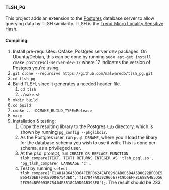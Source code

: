 #### TLSH_PG
This project adds an extension to the [Postgres](https://www.postgresql.org/) database server to allow querying data by TLSH similarity. TLSH is the [Trend Micro Locality Sensitive Hash](https://github.com/trendmicro/tlsh).

#### Compiling:
1. Install pre-requisites: CMake, Postgres server dev packages. On Ubuntu/Debian, this can be done by running `sudo apt-get install cmake postgresql-server-dev-12` where 12 indicates the version of Postgres you're using.
2. `git clone --recursive https://github.com/malwaredb/tlsh_pg.git`
3. `cd tlsh_pg`
4. Build TLSH, since it generates a needed header file.
    1. `cd tlsh`
    2. `./make.sh`
5. `mkdir build`
6. `cd build`
7. `cmake .. -DCMAKE_BUILD_TYPE=Release`
8. `make`
9. Installation & testing:
   1. Copy the resulting library to the Postgres `lib` directory, which is shown by running `pg_config --pkglibdir`.
   2. As the Postgres user, run `psql DBNAME`, where you'll load the libary for the database schema you wish to use it with. This is done per-schema, as a privileged user.
   3. At the psql prompt, run `CREATE OR REPLACE FUNCTION tlsh_compare(TEXT, TEXT) RETURNS INTEGER AS 'tlsh_psql.so', 'pg_tlsh_compare' LANGUAGE 'c';`.
   4. Test by running `select tlsh_compare('T14814B643D364FEBFD624EAF8998AB8D5D4A5B0022BF00E5B65420EB704CE9D067543ED','T18784FA0392966E7FC9D6EFF8168BA4E5D562FC504BF0093B75404E3518CA9D0AB393E8');`. The result should be 233.
